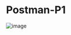 # Postman-P1

![image](https://github.com/user-attachments/assets/f4310bd6-f66f-465a-9af1-388653623f4b)
